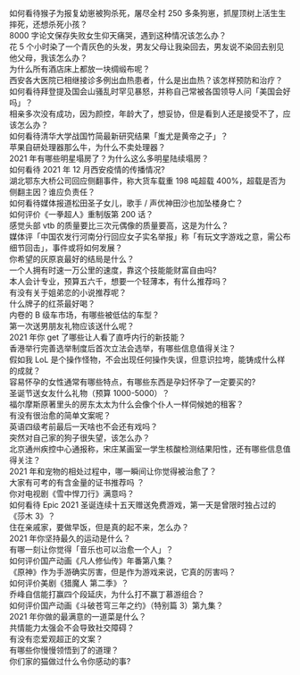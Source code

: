 如何看待猴子为报复幼崽被狗杀死，屠尽全村 250 多条狗崽，抓屋顶树上活生生摔死，还想杀死小孩？  
8000 字论文保存失败女生仰天痛哭，遇到这种情况该怎么办？  
花 5 个小时染了一个青灰色的头发，男友父母让我染回去，男友说不染回去别见他父母，我该怎么办？  
为什么所有酒店床上都放一块绸缎布呢？  
西安各大医院已相继接诊多例出血热患者，什么是出血热？该怎样预防和治疗？  
如何看待拜登提及国会山骚乱时罕见暴怒，并称自己常被各国领导人问「美国会好吗」？  
相亲多次没有成功，因为颜控，年龄大了，想妥协，但是看到人还是接受不了，应该怎么办？  
如何看待清华大学战国竹简最新研究结果「蚩尤是黄帝之子」？  
苹果自研处理器那么牛，为什么不卖处理器？  
2021 年有哪些明星塌房了？为什么这么多明星陆续塌房？  
如何看待 2021 年 12 月西安疫情的传播情况?  
湖北鄂东大桥公司回应侧翻事件，称大货车载重 198 吨超载 400%，超载是否为侧翻主因？谁应负责任？  
如何看待媒体报道松田圣子女儿，歌手 / 声优神田沙也加坠楼身亡？  
如何评价《一拳超人》重制版第 200 话？  
感觉头部 vtb 的质量要比三次元偶像的质量要高，这是为什么？  
媒体评「中国农发行河南分行回应女子实名举报」称「有玩文字游戏之意，需公布细节回击」，事件或将如何发展？  
你希望的灰原哀最好的结局是什么？  
一个人拥有时速一万公里的速度，靠这个技能能财富自由吗?  
本人会计专业，预算五六千，想要一个轻薄本，有什么推荐吗？  
有没有关于姐弟恋的小说推荐呢？  
什么牌子的红茶最好喝？  
内卷的 B 级车市场，有哪些被低估的车型？  
第一次送男朋友礼物应该送什么呢？  
2021 年你 get 了哪些让人看了直呼内行的新技能？  
香港举行完善选举制度后首次立法会选举，有哪些信息值得关注？  
假如我 LoL 是个操作怪物，不会出现任何操作失误，但意识拉垮，能铸成什么样的成就？  
容易怀孕的女性通常有哪些特点，有哪些东西是孕妇怀孕了一定要买的?  
圣诞节送女友什么礼物（预算 1000-5000）？  
福尔摩斯原著里头的房东太太为什么会像个仆人一样伺候她的租客？  
有没有很治愈的简单文案呢？  
英语四级考前最后一天啥也不会还有戏吗？  
突然对自己家的狗子很失望，该怎么办？  
北京通州疾控中心通报称，宋庄某画室一学生核酸检测结果阳性，还有哪些信息值得关注？  
2021 年和宠物的相处过程中，哪一瞬间让你觉得被治愈了？  
大家有可考的有含金量的证书推荐吗 ？  
你对电视剧《雪中悍刀行》满意吗？  
如何看待 Epic 2021 圣诞连续十五天赠送免费游戏，第一天是曾限时独占过的《莎木 3》？  
住在亲戚家，要做早饭，但是真的起不来，怎么办？  
2021 年你坚持最久的运动是什么？  
有哪一刻让你觉得「音乐也可以治愈一个人」？  
如何评价国产动画《凡人修仙传》年番第八集？  
《原神》作为手游确实厉害，但是作为游戏来说，它真的厉害吗？  
如何评价美剧《猎魔人 第二季》？  
乔峰自信能打赢四个段延庆，为什么打不赢丁慕游组合？  
如何评价国产动画《斗破苍穹三年之约》（特别篇 3）第九集？  
2021 年你做的最满意的一道菜是什么？  
共情能力太强会不会导致社交障碍？  
有没有恋爱观超正的文案？  
有哪些你慢慢领悟到了的道理？  
你们家的猫做过什么令你感动的事?  
